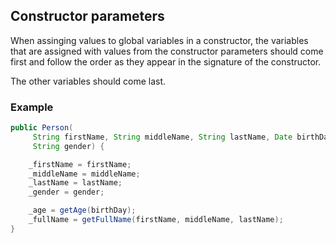 ## Constructor parameters

When assinging values to global variables in a constructor, the variables that
are assigned with values from the constructor parameters should come first and
follow the order as they appear in the signature of the constructor.

The other variables should come last.

### Example

```java
public Person(
     String firstName, String middleName, String lastName, Date birthDate,
     String gender) {

    _firstName = firstName;
    _middleName = middleName;
    _lastName = lastName;
    _gender = gender;

    _age = getAge(birthDay);
    _fullName = getFullName(firstName, middleName, lastName);
}
```